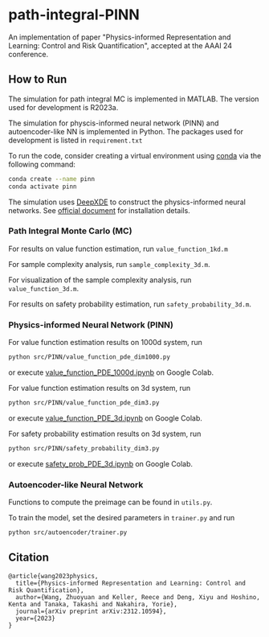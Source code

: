 # path-integral-PINN

An implementation of paper "Physics-informed Representation and Learning: Control and Risk Quantification", accepted at the AAAI 24 conference.



## How to Run

The simulation for path integral MC is implemented in MATLAB. The version used for development is R2023a.

The simulation for physcis-informed neural network (PINN) and autoencoder-like NN is implemented in Python. The packages used for development is listed in `requirement.txt`

To run the code, consider creating a virtual environment using [conda](https://www.anaconda.com/) via the following command:

```bash
conda create --name pinn
conda activate pinn
```

The simulation uses [DeepXDE](https://arxiv.org/abs/1907.04502) to construct the physics-informed neural networks. See [official document](https://deepxde.readthedocs.io/en/latest/) for installation details.



### Path Integral Monte Carlo (MC)

For results on value function estimation, run `value_function_1kd.m`

For sample complexity analysis, run  `sample_complexity_3d.m`.

For visualization of the sample complexity analysis, run  `value_function_3d.m`.

For results on safety probability estimation, run  `safety_probability_3d.m`.



### Physics-informed Neural Network (PINN)

For value function estimation results on 1000d system, run

```bash
python src/PINN/value_function_pde_dim1000.py
```

or execute [value_function_PDE_1000d.ipynb](https://colab.research.google.com/drive/150h7qsD0H5k4MHqbEe-RwOkmwbq02oEe#scrollTo=Oqs1r8YqY7uE) on Google Colab.



For value function estimation results on 3d system, run

```bash
python src/PINN/value_function_pde_dim3.py
```

or execute [value_function_PDE_3d.ipynb](https://colab.research.google.com/drive/1UI_UhJBcGr-Y_v4ES0MyQ-DM3YGbNdrK#scrollTo=eZW5wVaMYSHC) on Google Colab.



For safety probability estimation results on 3d system, run

```bash
python src/PINN/safety_probability_dim3.py
```

or execute [safety_prob_PDE_3d.ipynb](https://colab.research.google.com/drive/1_qdmKX6u-eRwRi73xR19oX5RhF_BZW49#scrollTo=HYHgzuP6YOKn) on Google Colab.



### Autoencoder-like Neural Network

Functions to compute the preimage can be found in `utils.py`. 

To train the model, set the desired parameters in `trainer.py` and run

```bash
python src/autoencoder/trainer.py
```



## Citation

```
@article{wang2023physics,
  title={Physics-informed Representation and Learning: Control and Risk Quantification},
  author={Wang, Zhuoyuan and Keller, Reece and Deng, Xiyu and Hoshino, Kenta and Tanaka, Takashi and Nakahira, Yorie},
  journal={arXiv preprint arXiv:2312.10594},
  year={2023}
}
```


